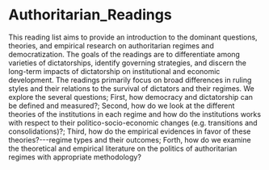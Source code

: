 # Authoritarian_Readings
This reading list aims to provide an introduction to the dominant questions, theories, and empirical research on authoritarian regimes and democratization. The goals of the readings are to differentiate among varieties of dictatorships, identify governing strategies, and discern the long-term impacts of dictatorship on institutional and economic development. The readings primarily focus on broad differences in ruling styles and their relations to the survival of dictators and their regimes. We explore the several questions; First, how democracy and dictatorship can be defined and measured?; Second, how do we look at the different theories of the institutions in each regime and how do the institutions works with respect to their politico-socio-economic changes (e.g. transitions and consolidations)?; Third, how do the empirical evidences in favor of these theories?---regime types and their outcomes; Forth, how do we examine the theoretical and empirical literature on the politics of authoritarian regimes with appropriate methodology?
